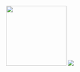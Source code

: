 <p float="left">
  <img height="165px" src="https://github-readme-stats.vercel.app/api?username=securenai&count_private=true&show_icons=true&theme=tokyonight">
  <img src="https://github-readme-stats.vercel.app/api/top-langs/?username=securenai&layout=compact&theme=tokyonight">
</p>

<!--
**securenai/securenai** is a ✨ _special_ ✨ repository because its `README.md` (this file) appears on your GitHub profile.

Here are some ideas to get you started:

- 🔭 I’m currently working on ...
- 🌱 I’m currently learning ...
- 👯 I’m looking to collaborate on ...
- 🤔 I’m looking for help with ...
- 💬 Ask me about ...
- 📫 How to reach me: ...
- 😄 Pronouns: ...
- ⚡ Fun fact: ...
-->
